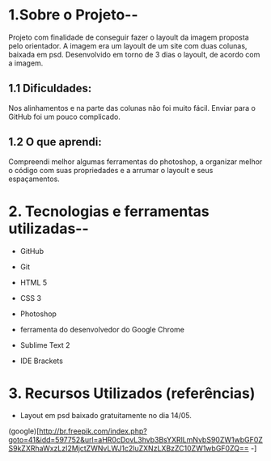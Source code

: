 # 1.Sobre o Projeto--
Projeto com finalidade de conseguir fazer o layoult da imagem proposta pelo orientador. A imagem era um layoult de um site com duas colunas, baixada em psd. Desenvolvido em torno de 3 dias o layoult, de acordo com a imagem.

## 1.1 Dificuldades:
Nos alinhamentos e na parte das colunas não foi muito fácil. Enviar para o GitHub foi um pouco complicado.

## 1.2 O que aprendi:
Compreendi melhor algumas ferramentas do photoshop, a organizar melhor o código com suas propriedades e a arrumar o layoult e seus espaçamentos.

# 2. Tecnologias e ferramentas utilizadas--

- GitHub
- Git
- HTML 5
- CSS 3

- Photoshop
- ferramenta do desenvolvedor do Google Chrome
- Sublime Text 2
- IDE Brackets

# 3. Recursos Utilizados (referências)

- Layout em psd baixado gratuitamente no dia 14/05.

(google)[http://br.freepik.com/index.php?goto=41&idd=597752&url=aHR0cDovL3hvb3BsYXRlLmNvbS90ZW1wbGF0ZS9kZXRhaWxzLzI2MjctZWNvLWJ1c2luZXNzLXBzZC10ZW1wbGF0ZQ==
	-]
